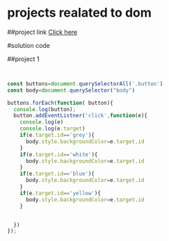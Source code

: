 # projects realated to dom 

##project link
[Click here](https://stackblitz.com/edit/dom-project-chaiaurcode?file=index.html)

#solution code

##project 1

```javascript


const buttons=document.querySelectorAll('.button')
const body=document.querySelector("body")

buttons.forEach(function( button){
  console.log(button);
  button.addEventListner('click',function(e){
    console.log(e)
    console.log(e.target)
    if(e.target.id=='grey'){
      body.style.backgroundColor=e.target.id
    }
    if(e.target.id=='white'){
      body.style.backgroundColor=e.target.id
    }
    if(e.target.id=='blue'){
      body.style.backgroundColor=e.target.id
    }
    if(e.target.id=='yellow'){
      body.style.backgroundColor=e.target.id
    }


  })
});